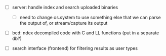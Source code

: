 - [ ] server: handle index and search uploaded binaries
	- [ ] need to change os.system to use something else that we can parse the output of, or stream/capture its output

- [ ] bcd: ndex decompiled code with C and LL functions (put in a separate db?)


- [ ] search interface (frontend) for filtering results as user types

